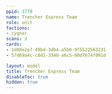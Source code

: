 ```yaml
---
ppid: 3778
name: Trencher Express Team
role: unit
factions:
- cygnar
scans: 2
cards:
- 1d08e2e7-49b4-3db4-a5b0-9f5522563231
- 57d69a4c-c8d1-3340-a6c5-60d7074f001d

layout: model
title: Trencher Express Team
disableToc: true
hidden: true
---
```

